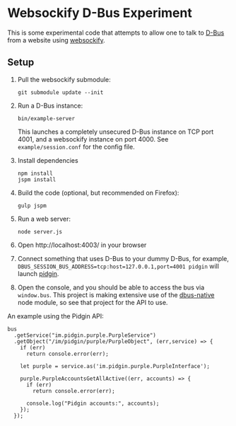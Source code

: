 Websockify D-Bus Experiment
===========================

This is some experimental code that attempts to allow one to talk to
[D-Bus][4] from a website using [websockify][1].

Setup
-----

1. Pull the websockify submodule:

   ~~~
   git submodule update --init
   ~~~

2. Run a D-Bus instance:

   ~~~
   bin/example-server
   ~~~
   
   This launches a completely unsecured D-Bus instance on TCP port
   4001, and a websockify instance on port 4000.  See
   `example/session.conf` for the config file.

3. Install dependencies

   ~~~
   npm install
   jspm install
   ~~~

3. Build the code (optional, but recommended on Firefox):

   ~~~
   gulp jspm
   ~~~

4. Run a web server:

   ~~~
   node server.js
   ~~~

5. Open http://localhost:4003/ in your browser

6. Connect something that uses D-Bus to your dummy D-Bus, for example,
   `DBUS_SESSION_BUS_ADDRESS=tcp:host=127.0.0.1,port=4001 pidgin` will
   launch [pidgin][2].

6. Open the console, and you should be able to access the bus via
   `window.bus`.  This project is making extensive use of the
   [dbus-native][3] node module, so see that project for the API to use.
   
An example using the Pidgin API:
   
~~~
bus
  .getService("im.pidgin.purple.PurpleService")
  .getObject("/im/pidgin/purple/PurpleObject", (err,service) => {
    if (err)
      return console.error(err);
    
    let purple = service.as('im.pidgin.purple.PurpleInterface');
    
    purple.PurpleAccountsGetAllActive((err, accounts) => {
      if (err)
        return console.error(err);
      
      console.log("Pidgin accounts:", accounts);
    });
  });
~~~

[1]: https://github.com/kanaka/websockify
[2]: https://developer.pidgin.im/wiki/DbusHowto
[3]: https://github.com/sidorares/node-dbus
[4]: https://dbus.freedesktop.org/
